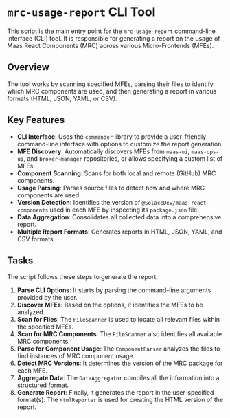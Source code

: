 # `mrc-usage-report` CLI Tool

This script is the main entry point for the `mrc-usage-report` command-line interface (CLI) tool. It is responsible for generating a report on the usage of Maas React Components (MRC) across various Micro-Frontends (MFEs).

## Overview

The tool works by scanning specified MFEs, parsing their files to identify which MRC components are used, and then generating a report in various formats (HTML, JSON, YAML, or CSV).

## Key Features

- **CLI Interface**: Uses the `commander` library to provide a user-friendly command-line interface with options to customize the report generation.
- **MFE Discovery**: Automatically discovers MFEs from `maas-ui`, `maas-ops-ui`, and `broker-manager` repositories, or allows specifying a custom list of MFEs.
- **Component Scanning**: Scans for both local and remote (GitHub) MRC components.
- **Usage Parsing**: Parses source files to detect how and where MRC components are used.
- **Version Detection**: Identifies the version of `@SolaceDev/maas-react-components` used in each MFE by inspecting its `package.json` file.
- **Data Aggregation**: Consolidates all collected data into a comprehensive report.
- **Multiple Report Formats**: Generates reports in HTML, JSON, YAML, and CSV formats.

## Tasks

The script follows these steps to generate the report:

1.  **Parse CLI Options**: It starts by parsing the command-line arguments provided by the user.
2.  **Discover MFEs**: Based on the options, it identifies the MFEs to be analyzed.
3.  **Scan for Files**: The `FileScanner` is used to locate all relevant files within the specified MFEs.
4.  **Scan for MRC Components**: The `FileScanner` also identifies all available MRC components.
5.  **Parse for Component Usage**: The `ComponentParser` analyzes the files to find instances of MRC component usage.
6.  **Detect MRC Versions**: It determines the version of the MRC package for each MFE.
7.  **Aggregate Data**: The `DataAggregator` compiles all the information into a structured format.
8.  **Generate Report**: Finally, it generates the report in the user-specified format(s). The `HtmlReporter` is used for creating the HTML version of the report.
